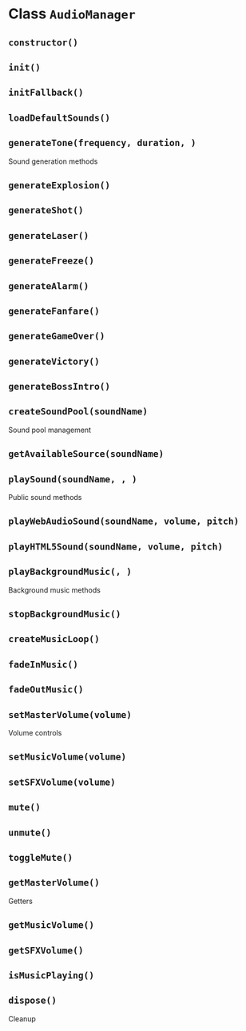 # Class `AudioManager`

## `constructor()`

## `init()`

## `initFallback()`

## `loadDefaultSounds()`

## `generateTone(frequency, duration, )`

Sound generation methods

## `generateExplosion()`

## `generateShot()`

## `generateLaser()`

## `generateFreeze()`

## `generateAlarm()`

## `generateFanfare()`

## `generateGameOver()`

## `generateVictory()`

## `generateBossIntro()`

## `createSoundPool(soundName)`

Sound pool management

## `getAvailableSource(soundName)`

## `playSound(soundName, , )`

Public sound methods

## `playWebAudioSound(soundName, volume, pitch)`

## `playHTML5Sound(soundName, volume, pitch)`

## `playBackgroundMusic(, )`

Background music methods

## `stopBackgroundMusic()`

## `createMusicLoop()`

## `fadeInMusic()`

## `fadeOutMusic()`

## `setMasterVolume(volume)`

Volume controls

## `setMusicVolume(volume)`

## `setSFXVolume(volume)`

## `mute()`

## `unmute()`

## `toggleMute()`

## `getMasterVolume()`

Getters

## `getMusicVolume()`

## `getSFXVolume()`

## `isMusicPlaying()`

## `dispose()`

Cleanup
